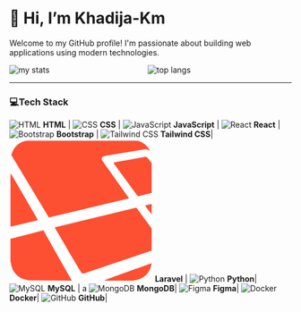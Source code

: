# 👋 Hi, I’m Khadija-Km
Welcome to my GitHub profile! I'm passionate about building web applications using modern technologies.

<img alt="my stats" align="left" width="49%" src="http://github-readme-stats.vercel.app/api?username=Khadija-Km&show_icons=true "/>
<img alt="top langs" align="left" width="49%" src="http://github-readme-stats.vercel.app/api/top-langs/?username=Khadija-Km&layout=compact"/><br/>

---

### 💻Tech Stack
![HTML](https://img.icons8.com/color/48/000000/html-5.png) **HTML** | 
![CSS](https://img.icons8.com/color/48/000000/css3.png) **CSS** | 
![JavaScript](https://img.icons8.com/color/48/000000/javascript.png) **JavaScript** | 
![React](https://img.icons8.com/color/48/000000/react-native.png) **React** | 
![Bootstrap](https://img.icons8.com/color/48/000000/bootstrap.png) **Bootstrap** | 
![Tailwind CSS](https://img.icons8.com/color/48/000000/tailwindcss.png) **Tailwind CSS**|
![Laravel](https://raw.githubusercontent.com/devicons/devicon/master/icons/laravel/laravel-plain.svg) **Laravel** | 
![Python](https://img.icons8.com/color/48/000000/python.png) **Python**|
![MySQL](https://img.icons8.com/color/48/000000/mysql.png) **MySQL** | a
![MongoDB](https://img.icons8.com/color/48/000000/mongodb.png) **MongoDB**|
![Figma](https://img.icons8.com/color/48/000000/figma.png) **Figma**|
![Docker](https://img.icons8.com/color/48/000000/docker.png) **Docker**|
![GitHub](https://img.icons8.com/color/48/000000/github.png) **GitHub**|






